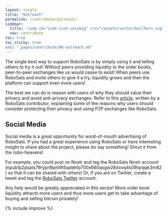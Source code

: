 ```yaml
---
layout: single
title: "Outreach"
permalink: /contribute/outreach/
sidebar:
  title: '<img id="side-icon-verybig" src="/assets/vector/bullhorn.svg"/>Outreach'
  nav: contribute
toc: true
toc_sticky: true
src: "_pages/contribute/06-outreach.md"
---
```



The single best way to support RoboSats is by simply using it and telling others to try it out! Without peers providing liquidity to the order books, peer-to-peer exchanges like us would cease to exist! When peers use RoboSats and invite others to give it a try, liquidity grows and then the platform can support even more users!

The best we can do is reason with users of why they should value their privacy and avoid anti-privacy exchanges. Refer to this [article](https://bitcoinmagazine.com/culture/the-value-of-p2p-bitcoin-exchanges), written by a RoboSats contributor, explaining some of the reasons why users should consider protecting their privacy and using P2P exchanges like RoboSats.

## Social Media

Social media is a great opportunity for word-of-mouth advertising of RoboSats. If you had a great experience using RoboSats or have interesting insight to share about the project, please do say something! Shout it from the robo-heavens!

For example, you could post on Nostr and tag the RoboSats Nostr account (npub1p2psats79rypr8lpnl9t5qdekfp700x660qsgw284xvq4s09lqrqqk3m82) so that it can be shared with others! Or, if you are on Twitter, create a tweet and tag the [RoboSats Twitter](https://twitter.com/RoboSats) account.

Any help would be greatly appreciated in this sector! More order book liquidity attracts more users and thus more users get to take advantage of buying and selling bitcoin privately!

{% include improve %}
